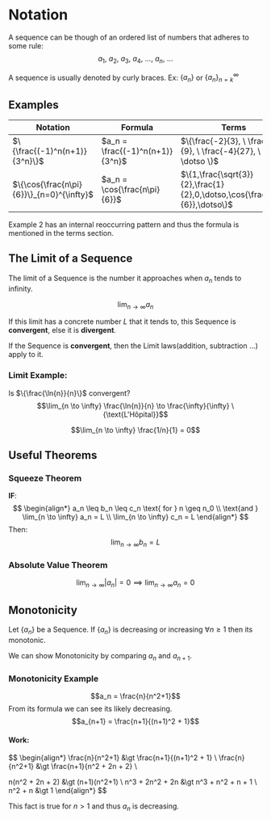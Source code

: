 # Notation
A sequence can be though of an ordered list of numbers that adheres to some rule:
$$a_1, \ a_2, \ a_3, \ a_4, \ \dotso, \ a_n, \ \dotso$$

A sequence is usually denoted by curly braces.
Ex: 
$\{a_n\}$ or $\{a_n\}_{n = k}^{\infty}$

## Examples
| Notation                      | Formula                         | Terms                                                         |
| ----------------------------- | ------------------------------- | ------------------------------------------------------------- |
| $\{\frac{(-1)^n(n+1)}{3^n}\}$ | $a_n = \frac{(-1)^n(n+1)}{3^n}$ | $\{\frac{-2}{3}, \ \frac{3}{9}, \ \frac{-4}{27}, \ \dotso \}$ |
| $\{\cos{\frac{n\pi}{6}}\}_{n=0}^{\infty}$    | $a_n = \cos{\frac{n\pi}{6}}$    | $\{1,\frac{\sqrt{3}}{2},\frac{1}{2},0,\dotso,\cos{\frac{n\pi}{6}},\dotso\}$                                                              |

Example 2 has an internal reoccurring pattern and thus the formula is mentioned in the terms section.

## The Limit of a Sequence

The limit of a Sequence is the number it approaches when $a_n$ tends to infinity.

$$\lim_{n \to \infty} a_n$$

If this limit has a concrete number $L$ that it tends to, this Sequence is **convergent**, else it is **divergent**.

If the Sequence is **convergent**, then the Limit laws(addition, subtraction ...) apply to it.

### Limit Example:
Is $\{\frac{\ln{n}}{n}\}$ convergent?
$$\lim_{n \to \infty} \frac{\ln{n}}{n} \to \frac{\infty}{\infty} \ {\text{L'Hôpital}}$$

$$\lim_{n \to \infty} \frac{1/n}{1} = 0$$


## Useful Theorems
### Squeeze Theorem
**IF**:
$$
\begin{align*} 
a_n \leq b_n \leq c_n \text{ for } n \geq n_0 \\
\text{and } \lim_{n \to \infty} a_n = L \\
\lim_{n \to \infty} c_n = L
\end{align*}
$$
Then:
$$\lim_{n \to \infty} b_n = L$$


### Absolute Value Theorem
$$
\lim_{n \to \infty} |a_n| = 0 \implies \lim_{n \to \infty} a_n = 0
$$

## Monotonicity

Let $\{a_n\}$ be a Sequence.
If $\{a_n\}$ is decreasing or increasing $\forall n \geq 1$ then its monotonic.

We can show Monotonicity by comparing $a_n$ and $a_{n+1}$.

### Monotonicity Example
$$a_n = \frac{n}{n^2+1}$$
From its formula we can see its likely decreasing.
$$a_{n+1} = \frac{n+1}{(n+1)^2 + 1}$$

#### Work:
$$
\begin{align*}
\frac{n}{n^2+1} &\gt \frac{n+1}{(n+1)^2 + 1} \\
\frac{n}{n^2+1} &\gt \frac{n+1}{n^2 + 2n + 2} \\

n(n^2 + 2n + 2) &\gt (n+1)(n^2+1) \\ 
n^3 + 2n^2 + 2n &\gt n^3 + n^2 + n + 1 \\
n^2 + n &\gt 1
\end{align*}
$$

This fact is true for $n \gt 1$ and thus $a_n$ is decreasing.
